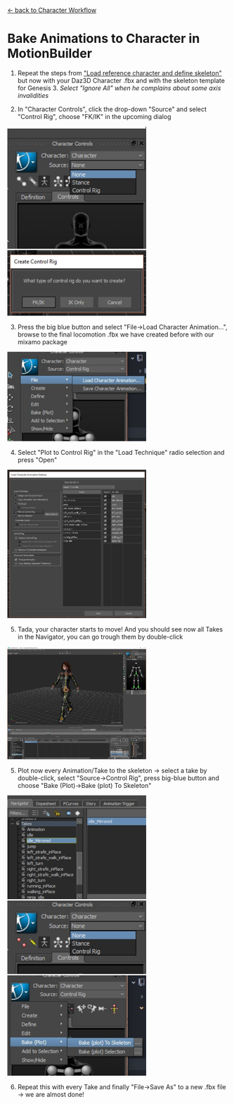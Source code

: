 [<- back to Character Workflow](CharacterWorkflow.md#6-bake-animations-to-the-character-motionbuilder)

# Bake Animations to Character in MotionBuilder

1. Repeat the steps from ["Load reference character and define skeleton"](LocomotionMB.md) but now with your Daz3D Character .fbx and with the skeleton template for Genesis 3.
_Select "Ignore All" when he complains about some axis invalidities_

2. In "Character Controls", click the drop-down "Source" and select "Control Rig", choose "FK/IK" in the upcoming dialog
<p>
  <img src="https://github.com/rocket-monkey/3d-howto/blob/master/docs/images/motionbuilder/fig20.jpg?raw=true" width="316"/>
  <img src="https://github.com/rocket-monkey/3d-howto/blob/master/docs/images/motionbuilder/fig21.jpg?raw=true" width="316"/>
</p>

3. Press the big blue button and select "File->Load Character Animation...", browse to the final locomotion .fbx we have created before with our mixamo package
<p>
  <img src="https://github.com/rocket-monkey/3d-howto/blob/master/docs/images/motionbuilder/fig22.jpg?raw=true" width="316"/>
</p>

4. Select "Plot to Control Rig" in the "Load Technique" radio selection and press "Open"
<p>
  <img src="https://github.com/rocket-monkey/3d-howto/blob/master/docs/images/motionbuilder/fig23.jpg?raw=true" width="316"/>
</p>

5. Tada, your character starts to move! And you should see now all Takes in the Navigator, you can go trough them by double-click
<p>
  <img src="https://github.com/rocket-monkey/3d-howto/blob/master/docs/images/motionbuilder/fig24.jpg?raw=true" width="316"/>
</p>

5. Plot now every Animation/Take to the skeleton -> select a take by double-click, select "Source->Control Rig", press big-blue button and choose "Bake (Plot)->Bake (plot) To Skeleton"
<p>
  <img src="https://github.com/rocket-monkey/3d-howto/blob/master/docs/images/motionbuilder/fig25.jpg?raw=true" width="316"/>
  <img src="https://github.com/rocket-monkey/3d-howto/blob/master/docs/images/motionbuilder/fig27.jpg?raw=true" width="316"/>
  <img src="https://github.com/rocket-monkey/3d-howto/blob/master/docs/images/motionbuilder/fig26.jpg?raw=true" width="316"/>
</p>

6. Repeat this with every Take and finally "File->Save As" to a new .fbx file -> we are almost done!
